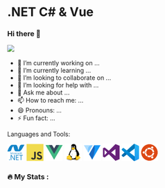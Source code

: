 # .NET C# & Vue 
### Hi there 👋

<div>
  <img src="https://media.giphy.com/media/v1.Y2lkPTc5MGI3NjExOTEyZDM4NDY0M2FiMzc3OTgxOTkwMjdmMTgwZWEyMDQ1ZDdlYmYwZSZlcD12MV9pbnRlcm5hbF9naWZzX2dpZklkJmN0PWc/dWesBcTLavkZuG35MI/giphy.gif" >
</div>  


- 🔭 I’m currently working on ...
- 🌱 I’m currently learning ...
- 👯 I’m looking to collaborate on ...
- 🤔 I’m looking for help with ...
- 💬 Ask me about ...
- 📫 How to reach me: ...
- 😄 Pronouns: ...
- ⚡ Fun fact: ...

Languages and Tools:

<div>
  <img src="https://github.com/devicons/devicon/blob/master/icons/dot-net/dot-net-plain-wordmark.svg" title="Java" alt="Java" width="40" height="40"/>
  <img src="https://github.com/devicons/devicon/blob/master/icons/javascript/javascript-original.svg" title="Java" alt="Java" width="40" height="40"/>
  <img src="https://github.com/devicons/devicon/blob/master/icons/vuejs/vuejs-original.svg" title="Java" alt="Java" width="40" height="40"/>
  <img src="https://github.com/devicons/devicon/blob/master/icons/linux/linux-original.svg" title="Java" alt="Java" width="40" height="40"/>
  <img src="https://github.com/devicons/devicon/blob/master/icons/vuetify/vuetify-original.svg" title="Java" alt="Java" width="40" height="40"/>
  <img src="https://github.com/devicons/devicon/blob/master/icons/visualstudio/visualstudio-plain.svg" title="Java" alt="Java" width="40" height="40"/>
  <img src="https://github.com/devicons/devicon/blob/master/icons/vscode/vscode-original.svg" title="Java" alt="Java" width="40" height="40"/>
  <img src="https://github.com/devicons/devicon/blob/master/icons/ubuntu/ubuntu-plain.svg" title="Java" alt="Java" width="40" height="40"/>
  
</div>


### :fire: My Stats :
